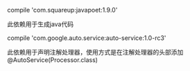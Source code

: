 compile 'com.squareup:javapoet:1.9.0'

此依赖用于生成java代码

compile 'com.google.auto.service:auto-service:1.0-rc3'

此依赖用于声明注解处理器，使用方式是在注解处理器的头部添加
@AutoService(Processor.class)